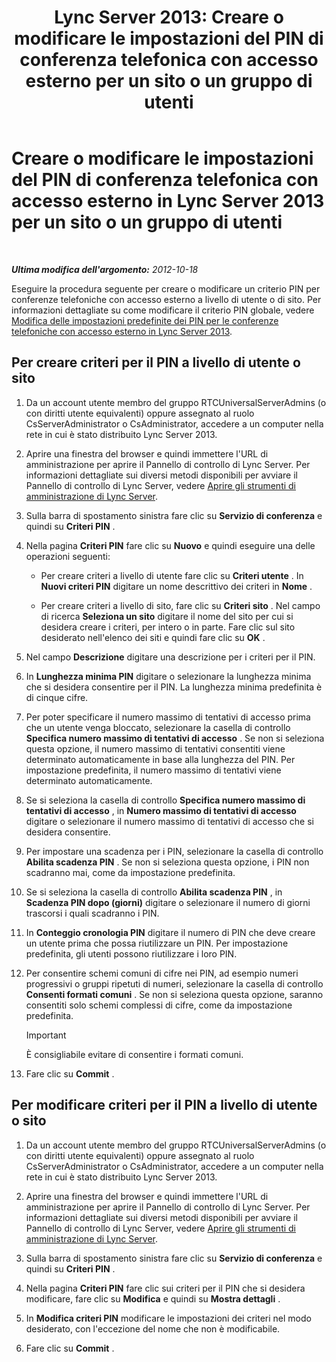 ﻿---
title: 'Lync Server 2013: Creare o modificare le impostazioni del PIN di conferenza telefonica con accesso esterno per un sito o un gruppo di utenti'
TOCTitle: Creare o modificare le impostazioni del PIN di conferenza telefonica con accesso esterno per un sito o un gruppo di utenti
ms:assetid: c29bab5c-2b93-48e0-ae0b-29564daaff9a
ms:mtpsurl: https://technet.microsoft.com/it-it/library/Gg412959(v=OCS.15)
ms:contentKeyID: 49301900
ms.date: 08/24/2015
mtps_version: v=OCS.15
ms.translationtype: HT
---

# Creare o modificare le impostazioni del PIN di conferenza telefonica con accesso esterno in Lync Server 2013 per un sito o un gruppo di utenti

 

_**Ultima modifica dell'argomento:** 2012-10-18_

Eseguire la procedura seguente per creare o modificare un criterio PIN per conferenze telefoniche con accesso esterno a livello di utente o di sito. Per informazioni dettagliate su come modificare il criterio PIN globale, vedere [Modifica delle impostazioni predefinite dei PIN per le conferenze telefoniche con accesso esterno in Lync Server 2013](lync-server-2013-modify-the-default-dial-in-conferencing-pin-settings.md).

## Per creare criteri per il PIN a livello di utente o sito

1.  Da un account utente membro del gruppo RTCUniversalServerAdmins (o con diritti utente equivalenti) oppure assegnato al ruolo CsServerAdministrator o CsAdministrator, accedere a un computer nella rete in cui è stato distribuito Lync Server 2013.

2.  Aprire una finestra del browser e quindi immettere l'URL di amministrazione per aprire il Pannello di controllo di Lync Server. Per informazioni dettagliate sui diversi metodi disponibili per avviare il Pannello di controllo di Lync Server, vedere [Aprire gli strumenti di amministrazione di Lync Server](lync-server-2013-open-lync-server-administrative-tools.md).

3.  Sulla barra di spostamento sinistra fare clic su **Servizio di conferenza** e quindi su **Criteri PIN** .

4.  Nella pagina **Criteri PIN** fare clic su **Nuovo** e quindi eseguire una delle operazioni seguenti:
    
      - Per creare criteri a livello di utente fare clic su **Criteri utente** . In **Nuovi criteri PIN** digitare un nome descrittivo dei criteri in **Nome** .
    
      - Per creare criteri a livello di sito, fare clic su **Criteri sito** . Nel campo di ricerca **Seleziona un sito** digitare il nome del sito per cui si desidera creare i criteri, per intero o in parte. Fare clic sul sito desiderato nell'elenco dei siti e quindi fare clic su **OK** .

5.  Nel campo **Descrizione** digitare una descrizione per i criteri per il PIN.

6.  In **Lunghezza minima PIN** digitare o selezionare la lunghezza minima che si desidera consentire per il PIN. La lunghezza minima predefinita è di cinque cifre.

7.  Per poter specificare il numero massimo di tentativi di accesso prima che un utente venga bloccato, selezionare la casella di controllo **Specifica numero massimo di tentativi di accesso** . Se non si seleziona questa opzione, il numero massimo di tentativi consentiti viene determinato automaticamente in base alla lunghezza del PIN. Per impostazione predefinita, il numero massimo di tentativi viene determinato automaticamente.

8.  Se si seleziona la casella di controllo **Specifica numero massimo di tentativi di accesso** , in **Numero massimo di tentativi di accesso** digitare o selezionare il numero massimo di tentativi di accesso che si desidera consentire.

9.  Per impostare una scadenza per i PIN, selezionare la casella di controllo **Abilita scadenza PIN** . Se non si seleziona questa opzione, i PIN non scadranno mai, come da impostazione predefinita.

10. Se si seleziona la casella di controllo **Abilita scadenza PIN** , in **Scadenza PIN dopo (giorni)** digitare o selezionare il numero di giorni trascorsi i quali scadranno i PIN.

11. In **Conteggio cronologia PIN** digitare il numero di PIN che deve creare un utente prima che possa riutilizzare un PIN. Per impostazione predefinita, gli utenti possono riutilizzare i loro PIN.

12. Per consentire schemi comuni di cifre nei PIN, ad esempio numeri progressivi o gruppi ripetuti di numeri, selezionare la casella di controllo **Consenti formati comuni** . Se non si seleziona questa opzione, saranno consentiti solo schemi complessi di cifre, come da impostazione predefinita.
    
    > [!important]  
    > È consigliabile evitare di consentire i formati comuni.

13. Fare clic su **Commit** .

## Per modificare criteri per il PIN a livello di utente o sito

1.  Da un account utente membro del gruppo RTCUniversalServerAdmins (o con diritti utente equivalenti) oppure assegnato al ruolo CsServerAdministrator o CsAdministrator, accedere a un computer nella rete in cui è stato distribuito Lync Server 2013.

2.  Aprire una finestra del browser e quindi immettere l'URL di amministrazione per aprire il Pannello di controllo di Lync Server. Per informazioni dettagliate sui diversi metodi disponibili per avviare il Pannello di controllo di Lync Server, vedere [Aprire gli strumenti di amministrazione di Lync Server](lync-server-2013-open-lync-server-administrative-tools.md).

3.  Sulla barra di spostamento sinistra fare clic su **Servizio di conferenza** e quindi su **Criteri PIN** .

4.  Nella pagina **Criteri PIN** fare clic sui criteri per il PIN che si desidera modificare, fare clic su **Modifica** e quindi su **Mostra dettagli** .

5.  In **Modifica criteri PIN** modificare le impostazioni dei criteri nel modo desiderato, con l'eccezione del nome che non è modificabile.

6.  Fare clic su **Commit** .

